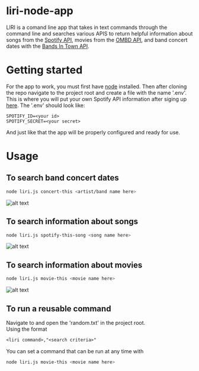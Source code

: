 # liri-node-app

LIRI is a comand line app that takes in text commands through the command line and searches various APIS to return helpful information about songs from the [Spotify API](https://www.npmjs.com/package/node-spotify-api), movies from the [OMBD API](http://www.omdbapi.com/), and band concert dates with the [ Bands In Town API](https://manager.bandsintown.com/support/bandsintown-api).

# Getting started
For the app to work, you must first have [node](https://nodejs.org/en/) installed. Then after cloning the repo navigate to the project root and create a file with the name '.env'. This is where you will put your own Spotify API information after siging up [here](https://www.npmjs.com/package/node-spotify-api). The '.env' should look like:
```env
SPOTIFY_ID=<your id>
SPOTIFY_SECRET=<your secret>
```
And just like that the app will be properly configured and ready for use.

# Usage
## To search band concert dates
```sh
node liri.js concert-this <artist/band name here>
```
![alt text](https://github.com/jamisonngordon/liri-node-app/raw/master/src/images/concert-this.png "concert-this example")
## To search information about songs
```sh
node liri.js spotify-this-song <song name here>
```
![alt text](https://github.com/jamisonngordon/liri-node-app/raw/master/src/images/spotify-this-song.png "spotify-this-song example")
## To search information about movies
```sh
node liri.js movie-this <movie name here>
```
![alt text](https://github.com/jamisonngordon/liri-node-app/raw/master/src/images/movie-this.png "movie-this example")
## To run a reusable command
Navigate to and open the 'random.txt' in the project root.\
Using the format
```txt
<liri command>,"<search criteria>"
```
You can set a command that can be run at any time with
```sh
node liri.js movie-this <movie name here>
```

